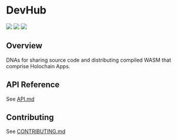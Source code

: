 # DevHub

[![](https://img.shields.io/github/issues-raw/holochain/devhub-dnas?style=flat-square)](https://github.com/holochain/devhub-dnas/issues)
[![](https://img.shields.io/github/issues-closed-raw/holochain/devhub-dnas?style=flat-square)](https://github.com/holochain/devhub-dnas/issues?q=is%3Aissue+is%3Aclosed)
[![](https://img.shields.io/github/issues-pr-raw/holochain/devhub-dnas?style=flat-square)](https://github.com/holochain/devhub-dnas/pulls)

## Overview
DNAs for sharing source code and distributing compiled WASM that comprise Holochain Apps.

## API Reference

See [API.md](API.md)

## Contributing

See [CONTRIBUTING.md](CONTRIBUTING.md)
